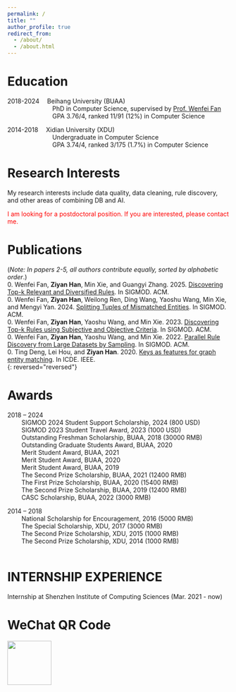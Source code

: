```yaml
---
permalink: /
title: ""
author_profile: true
redirect_from: 
  - /about/
  - /about.html
---
```



Education
=======
2018-2024&#8195; Beihang University (BUAA)  
&#8195;&#8195;&#8195;&#8195;&#8195;&#8195;&#8195; PhD in Computer Science, supervised by [Prof. Wenfei Fan](https://homepages.inf.ed.ac.uk/wenfei/)  
&#8195;&#8195;&#8195;&#8195;&#8195;&#8195;&#8195; GPA 3.76/4, ranked 11/91 (12%) in Computer Science

2014-2018&#8195; Xidian University (XDU)  
&#8195;&#8195;&#8195;&#8195;&#8195;&#8195;&#8195; Undergraduate in Computer Science  
&#8195;&#8195;&#8195;&#8195;&#8195;&#8195;&#8195; GPA 3.74/4, ranked 3/175 (1.7%) in Computer Science
<br>

Research Interests
=======
My research interests include data quality, data cleaning, rule discovery, and other areas of combining DB and AI.

<font color=red>
  I am looking for a postdoctoral position. If you are interested, please contact me.  
</font>
<br>

Publications
=======
(*Note: In papers 2-5, all authors contribute equally, sorted by alphabetic order*.)  
0. Wenfei Fan, **Ziyan Han**, Min Xie, and Guangyi Zhang. 2025. [Discovering Top-k Relevant and Diversified Rules](https://to_be_fiiled). In SIGMOD. ACM.  
0. Wenfei Fan, **Ziyan Han**, Weilong Ren, Ding Wang, Yaoshu Wang, Min Xie, and Mengyi Yan. 2024. [Splitting Tuples of Mismatched Entities](https://dl.acm.org/doi/10.1145/3626763). In SIGMOD. ACM.  
0. Wenfei Fan, **Ziyan Han**, Yaoshu Wang, and Min Xie. 2023. [Discovering Top-k Rules using Subjective and Objective Criteria](https://dl.acm.org/doi/abs/10.1145/3588924). In SIGMOD. ACM.  
0. Wenfei Fan, **Ziyan Han**, Yaoshu Wang, and Min Xie. 2022. [Parallel Rule Discovery from Large Datasets by Sampling](https://web.archive.org/web/20220616181024id_/https://dl.acm.org/doi/pdf/10.1145/3514221.3526165). In SIGMOD. ACM.  
0. Ting Deng, Lei Hou, and **Ziyan Han**. 2020. [Keys as features for graph entity matching](https://conferences.computer.org/icde/2020/pdfs/ICDE2020-5acyuqhpJ6L9P042wmjY1p/290300b974/290300b974.pdf). In ICDE. IEEE.  
{: reversed="reversed"}
<br>

Awards
=======
2018 – 2024  
&#8195;&#8195; SIGMOD 2024 Student Support Scholarship, 2024 (800 USD)  
&#8195;&#8195; SIGMOD 2023 Student Travel Award, 2023 (1000 USD)  
&#8195;&#8195; Outstanding Freshman Scholarship, BUAA, 2018 (30000 RMB)  
&#8195;&#8195; Outstanding Graduate Students Award, BUAA, 2020  
&#8195;&#8195; Merit Student Award, BUAA, 2021  
&#8195;&#8195; Merit Student Award, BUAA, 2020  
&#8195;&#8195; Merit Student Award, BUAA, 2019  
&#8195;&#8195; The Second Prize Scholarship, BUAA, 2021 (12400 RMB)  
&#8195;&#8195; The First Prize Scholarship, BUAA, 2020 (15400 RMB)  
&#8195;&#8195; The Second Prize Scholarship, BUAA, 2019 (12400 RMB)  
&#8195;&#8195; CASC Scholarship, BUAA, 2022 (3000 RMB)  

2014 – 2018  
&#8195;&#8195; National Scholarship for Encouragement, 2016 (5000 RMB)  
&#8195;&#8195; The Special Scholarship, XDU, 2017 (3000 RMB)  
&#8195;&#8195; The Second Prize Scholarship, XDU, 2015 (1000 RMB)  
&#8195;&#8195; The Second Prize Scholarship, XDU, 2014 (1000 RMB)  
<br>

INTERNSHIP EXPERIENCE
=======
Internship at Shenzhen Institute of Computing Sciences (Mar. 2021 - now)
<br>

WeChat QR Code
=======
<img src="[https://github.com/philo-vanguard/ZiyanHan.github.io/blob/master/images/Wechat.pdf](https://github.com/philo-vanguard/philo-vanguard.github.io/assets/36916600/04082246-1afc-40c3-a69e-1332c2ecc9ae)" width = "100" height = "100" div align=left />
